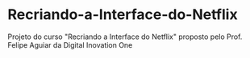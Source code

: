# Recriando-a-Interface-do-Netflix
Projeto do curso "Recriando a Interface do Netflix" proposto pelo Prof. Felipe Aguiar da Digital Inovation One
